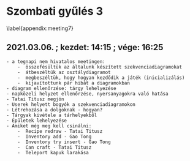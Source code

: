 # Szombati gyűlés 3
\label{appendix:meeting7}

## 2021.03.06. ; kezdet: 14:15 ; vége: 16:25

	- a tegnapi nem hivatalos meetingen:
		-  összefésültük az általunk készített szekvenciadiagramokat
		-  átbeszéltük az osztálydiagramot
		-  megbeszéltük, hogy hogyan kezdődik a játék (inicializálás)
		-  kijavítottunk pár hibát a diagramokban
	- diagram ellenőrzése: tárgy lehelyezése
	- napközeli helyzet ellenőrzése, nyersanyagokra való hatása
	- Tatai Titusz megjön
	- Userek helyett bogyók a szekvenciadiagramokon
	- Létrehozása a dolgoknak - hogyan?
	- Tárgyak kivétele a tárhelyekből
	- Épületek lehelyezése
	- Amiket még meg kell csinálni:
		-  Recipe redraw - Tatai Titusz
		-  Inventory add - Gao Tong
		-  Inventory try insert - Gao Tong
		-  Can craft - Tatai Titusz
		-  Teleport kapuk larakása